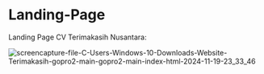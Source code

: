 # Landing-Page
Landing Page CV Terimakasih Nusantara:


![screencapture-file-C-Users-Windows-10-Downloads-Website-Terimakasih-gopro2-main-gopro2-main-index-html-2024-11-19-23_33_46](https://github.com/user-attachments/assets/3b409541-49d2-4137-9293-fac30eda376e)
